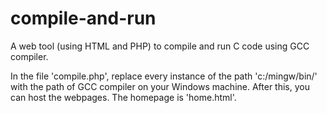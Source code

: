# compile-and-run
A web tool (using HTML and PHP) to compile and run C code using GCC compiler.

In the file 'compile.php', replace every instance of the path 'c:/mingw/bin/' with the path of GCC compiler on your Windows machine.
After this, you can host the webpages. The homepage is 'home.html'.
